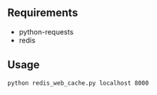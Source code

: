 Requirements
------------

 - python-requests
 - redis

Usage
-----
```sh
python redis_web_cache.py localhost 8000
